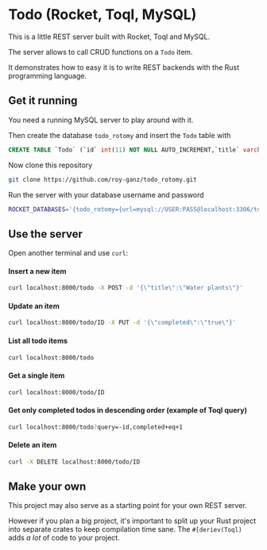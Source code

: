 # Todo (Rocket, Toql, MySQL)
This is a little REST server built with Rocket, Toql and MySQL. 

The server allows to call CRUD functions on a `Todo` item. 

It demonstrates how to easy it is to write REST backends with the Rust programming language.


## Get it running

You need a running MySQL server to play around with it.

Then create the database `todo_rotomy` and insert the `Todo` table with
```sql
CREATE TABLE `Todo` (`id` int(11) NOT NULL AUTO_INCREMENT,`title` varchar(200) NOT NULL, `completed` tinyint(1) DEFAULT 0, PRIMARY KEY (`id`))` 
```

Now clone this repository 
```bash
git clone https://github.com/roy-ganz/todo_rotomy.git
```

Run the server with your database username and password
```bash
ROCKET_DATABASES='{todo_rotomy={url=mysql://USER:PASS@localhost:3306/todo_rotomy}}' cargo run
```

## Use the server

Open another terminal and use `curl`:

#### Insert a new item  
```bash
curl localhost:8000/todo -X POST -d '{\"title\":\"Water plants\"}'
```

#### Update an item  
```bash
curl localhost:8000/todo/ID -X PUT -d '{\"completed\":\"true\"}'
```

#### List all todo items
```bash
curl localhost:8000/todo
```
#### Get a single item
```bash
curl localhost:8000/todo/ID
```

#### Get only completed todos in descending order (example of Toql query)
```bash
curl localhost:8000/todo?query=-id,completed+eq+1
```

#### Delete an item
```bash
curl -X DELETE localhost:8000/todo/ID
```

## Make your own
This project may also serve as a starting point for your own REST server. 

However if you plan a big project, it's important to split up your Rust
project into separate crates to keep compilation time sane. 
The `#[deriev(Toql)` adds _a lot_ of code to your project.
